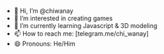 - 👋 Hi, I’m @chiwanay
- 👀 I’m interested in creating games
- 🌱 I’m currently learning Javascript & 3D modeling
- 📫 How to reach me: [telegram.me/chi_wanay]
- 😄 Pronouns: He/Him
